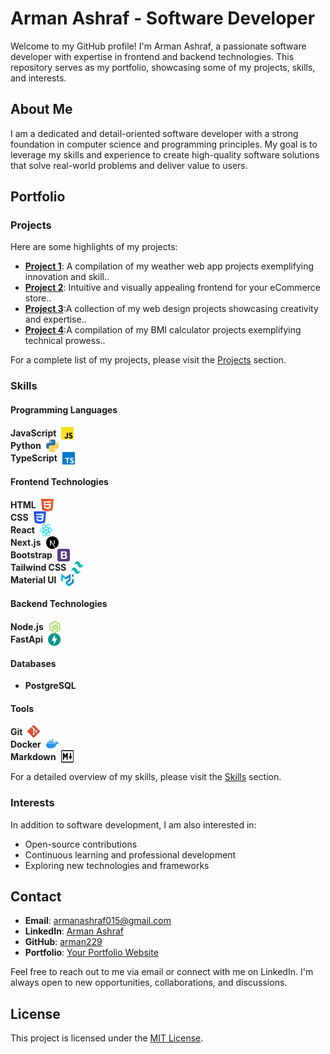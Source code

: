 # Arman Ashraf - Software Developer

Welcome to my GitHub profile! I'm Arman Ashraf, a passionate software developer with expertise in frontend and backend technologies. This repository serves as my portfolio, showcasing some of my projects, skills, and interests.

## About Me

I am a dedicated and detail-oriented software developer with a strong foundation in computer science and programming principles. My goal is to leverage my skills and experience to create high-quality software solutions that solve real-world problems and deliver value to users.

## Portfolio

### Projects

Here are some highlights of my projects:

- **[Project 1](https://weatherinfo24.netlify.app/)**: A compilation of my weather web app projects exemplifying innovation and skill..
- **[Project 2](https://my-shopping-website-assignment.vercel.app/)**: Intuitive and visually appealing frontend for your eCommerce store..
- **[Project 3](https://piaicwebtodo.vercel.app/)**:A collection of my web design projects showcasing creativity and expertise..
-  **[Project 4](https://bmicalculator-arman.netlify.app/)**:A compilation of my BMI calculator projects exemplifying technical prowess..


For a complete list of my projects, please visit the [Projects](./projects) section.
### Skills
#### Programming Languages
<div style="display: flex; align-items: center;">
  <span style="font-weight: bold; margin-right: 8px;">JavaScript</span>
  <img src="./skills/javascript.svg" alt="JavaScript Icon" style="width: 20px; height: 20px;">
</div>

<div style="display: flex; align-items: center;">
  <span style="font-weight: bold; margin-right: 8px;">Python</span>
  <img src="./skills/python.svg" alt="Python Icon" style="width: 20px; height: 20px;">
</div>

<div style="display: flex; align-items: center;">
  <span style="font-weight: bold; margin-right: 8px;">TypeScript</span>
  <img src="./skills/typescript.svg" alt="TypeScript Icon" style="width: 20px; height: 20px;">
</div>

#### Frontend Technologies
<div style="display: flex; align-items: center;">
  <span style="font-weight: bold; margin-right: 8px;">HTML</span>
  <img src="./skills/html.svg" alt="HTML Icon" style="width: 20px; height: 20px;">
</div>

<div style="display: flex; align-items: center;">
  <span style="font-weight: bold; margin-right: 8px;">CSS</span>
  <img src="./skills/css.svg" alt="CSS Icon" style="width: 20px; height: 20px;">
</div>

<div style="display: flex; align-items: center;">
  <span style="font-weight: bold; margin-right: 8px;">React</span>
  <img src="./skills/react.svg" alt="React Icon" style="width: 20px; height: 20px;">
</div>

<div style="display: flex; align-items: center;">
  <span style="font-weight: bold; margin-right: 8px;">Next.js</span>
  <img src="./skills/nextJS.svg" alt="Next.js Icon" style="width: 20px; height: 20px;">
</div>

<div style="display: flex; align-items: center;">
  <span style="font-weight: bold; margin-right: 8px;">Bootstrap</span>
  <img src="./skills/bootstrap.svg" alt="Bootstrap Icon" style="width: 20px; height: 20px;">
</div>

<div style="display: flex; align-items: center;">
  <span style="font-weight: bold; margin-right: 8px;">Tailwind CSS</span>
  <img src="./skills/tailwind.svg" alt="Tailwind CSS Icon" style="width: 20px; height: 20px;">
</div>

<div style="display: flex; align-items: center;">
  <span style="font-weight: bold; margin-right: 8px;">Material UI</span>
  <img src="./skills/materialui.svg" alt="Material UI Icon" style="width: 20px; height: 20px;">
</div>

#### Backend Technologies
<div style="display: flex; align-items: center;">
  <span style="font-weight: bold; margin-right: 8px;">Node.js</span>
  <img src="./skills/Nodejs.svg" alt="Node.js Icon" style="width: 20px; height: 20px;">
</div>

<div style="display: flex; align-items: center;">
  <span style="font-weight: bold; margin-right: 8px;">FastApi</span>
  <img src="./skills/fastapi.svg" alt="FastApi Icon" style="width: 20px; height: 20px;">
</div>

#### Databases
- **PostgreSQL**

#### Tools
<div style="display: flex; align-items: center;">
  <span style="font-weight: bold; margin-right: 8px;">Git</span>
  <img src="./skills/git.svg" alt="Git Icon" style="width: 20px; height: 20px;">
</div>

<div style="display: flex; align-items: center;">
  <span style="font-weight: bold; margin-right: 8px;">Docker</span>
  <img src="./skills/docker.svg" alt="Docker Icon" style="width: 20px; height: 20px;">
</div>

<div style="display: flex; align-items: center;">
  <span style="font-weight: bold; margin-right: 8px;">Markdown</span>
  <img src="./skills/markdown.svg" alt="Markdown Icon" style="width: 20px; height: 20px;">
</div>

For a detailed overview of my skills, please visit the [Skills](./skills) section.




### Interests

In addition to software development, I am also interested in:

- Open-source contributions
- Continuous learning and professional development
- Exploring new technologies and frameworks

## Contact

- **Email**: [armanashraf015@gmail.com](mailto:armanashraf015@gmail.com)
- **LinkedIn**: [Arman Ashraf](https://www.linkedin.com/in/arman-ashraf-427951219/)
- **GitHub**: [arman229](https://github.com/arman229)
- **Portfolio**: [Your Portfolio Website](https://www.yourportfoliosite.com)

Feel free to reach out to me via email or connect with me on LinkedIn. I'm always open to new opportunities, collaborations, and discussions.

## License

This project is licensed under the [MIT License](./LICENSE).


